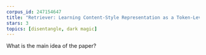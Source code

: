 ```yaml
---
corpus_id: 247154647
title: "Retriever: Learning Content-Style Representation as a Token-Level Bipartite Graph"
stars: 3
topics: [disentangle, dark magic]
---
```


What is the main idea of the paper?
